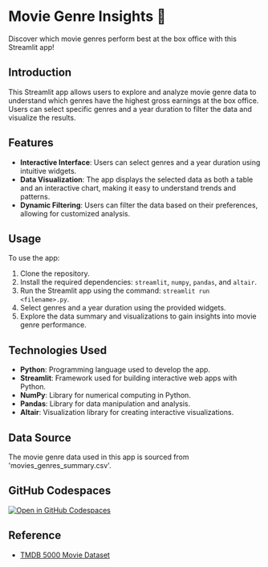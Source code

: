 # Movie Genre Insights 🍿

Discover which movie genres perform best at the box office with this Streamlit app!

## Introduction

This Streamlit app allows users to explore and analyze movie genre data to understand which genres have the highest gross earnings at the box office. Users can select specific genres and a year duration to filter the data and visualize the results.

## Features

- **Interactive Interface**: Users can select genres and a year duration using intuitive widgets.
- **Data Visualization**: The app displays the selected data as both a table and an interactive chart, making it easy to understand trends and patterns.
- **Dynamic Filtering**: Users can filter the data based on their preferences, allowing for customized analysis.

## Usage

To use the app:
1. Clone the repository.
2. Install the required dependencies: `streamlit`, `numpy`, `pandas`, and `altair`.
3. Run the Streamlit app using the command: `streamlit run <filename>.py`.
4. Select genres and a year duration using the provided widgets.
5. Explore the data summary and visualizations to gain insights into movie genre performance.

## Technologies Used

- **Python**: Programming language used to develop the app.
- **Streamlit**: Framework used for building interactive web apps with Python.
- **NumPy**: Library for numerical computing in Python.
- **Pandas**: Library for data manipulation and analysis.
- **Altair**: Visualization library for creating interactive visualizations.

## Data Source

The movie genre data used in this app is sourced from 'movies_genres_summary.csv'.

## GitHub Codespaces

[![Open in GitHub Codespaces](https://github.com/codespaces/badge.svg)](https://codespaces.new/dataprofessor/movies-explorer?quickstart=1)

## Reference

- [TMDB 5000 Movie Dataset](https://www.kaggle.com/datasets/tmdb/tmdb-movie-metadata)

  
